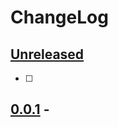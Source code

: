<!--
Filename: 	CHANGELOG.md
Project: 	/Users/shume/Developer/NetworkScience/IntroductionToGraphTheory4e
Author: 	shumez <https://github.com/shumez>
Created: 	2019-04-18 11:55:6
Modified: 	2019-04-18 11:55:48
-----
Copyright (c) 2019 shumez
-->

# ChangeLog


## [Unreleased]

- [ ]

## [0.0.1] -



<!--
## [..] - YYYY-MM-DD

### Added
### Changed
### Deprecated
### Removed
### Fixed
### Security
-->





[Keep a Changelog]: http://keepachangelog.com/en/1.0.0/
[Semantic Versioning]: http://semver.org/spec/v2.0.0.html


<!--
* Added: for new features.
* Changed: for changes in existing functionality.
* Deprecated: for soon-to-be removed features.
* Removed: for now removed features.
* Fixed: for any bug fixes.
* Security: in case of vulnerabilities.
-->

[Unreleased]: .
[0.0.1]: .
